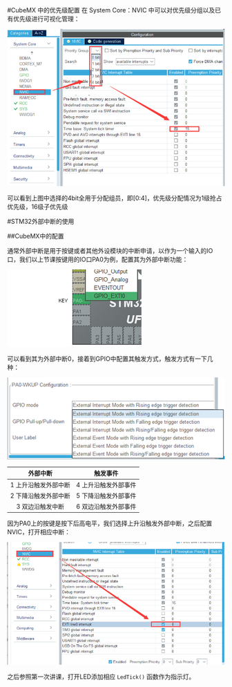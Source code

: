 #CubeMX 中的优先级配置
在 System Core：NVIC 中可以对优先级分组以及已有优先级进行可视化管理：

![QQ截图NVIC](assets/QQ截图NVIC.png)

可以看到上图中选择的4bit全用于分配组员，即[0:4]，优先级分配情况为1级抢占优先级，16级子优先级

#STM32外部中断的使用

##CubeMX中的配置

通常外部中断是用于按键或者其他外设模块的中断申请，以作为一个输入的IO口，我们以上节课按键用的IO口PA0为例，配置其为外部中断功能：

![Exti_KEY](assets/Exti_KEY.png)

可以看到其为外部中断0，接着到GPIO中配置其触发方式，触发方式有一下几种：

![Exti_Type](assets/Exti_Type.png)

|       外部中断       |       触发事件       |
| :------------------: | :------------------: |
| 1 上升沿触发外部中断 | 4 上升沿触发外部事件 |
| 2 下降沿触发外部中断 | 5 下降沿触发外部事件 |
|   3 双边沿触发中断   | 6 双边沿触发外部事件 |

因为PA0上的按键是按下后高电平，我们选择上升沿触发外部中断，之后配置NVIC，打开相应中断：

![NVIC_KEY](assets/NVIC_KEY.png)

之后参照第一次讲课，打开LED添加相应 `LedTick()` 函数作为指示灯。